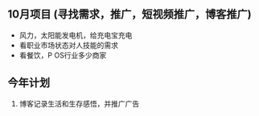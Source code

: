 ## 10月项目 (寻找需求，推广，短视频推广，博客推广)
- 风力，太阳能发电机，给充电宝充电
- 看职业市场状态对人技能的需求
- 看餐饮，P OS行业多少商家

## 今年计划

1. 博客记录生活和生存感悟，并推广广告

